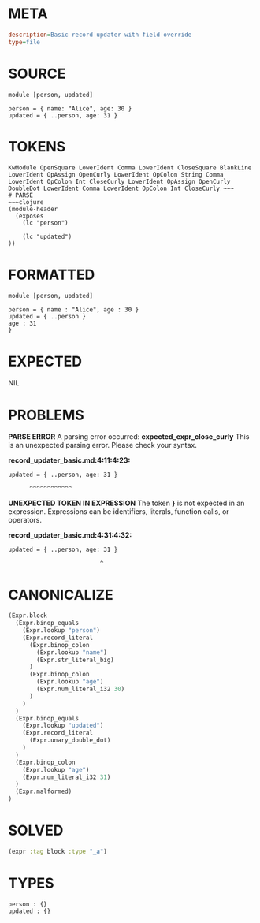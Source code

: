 # META
~~~ini
description=Basic record updater with field override
type=file
~~~
# SOURCE
~~~roc
module [person, updated]

person = { name: "Alice", age: 30 }
updated = { ..person, age: 31 }
~~~
# TOKENS
~~~text
KwModule OpenSquare LowerIdent Comma LowerIdent CloseSquare BlankLine LowerIdent OpAssign OpenCurly LowerIdent OpColon String Comma LowerIdent OpColon Int CloseCurly LowerIdent OpAssign OpenCurly DoubleDot LowerIdent Comma LowerIdent OpColon Int CloseCurly ~~~
# PARSE
~~~clojure
(module-header
  (exposes
    (lc "person")

    (lc "updated")
))
~~~
# FORMATTED
~~~roc
module [person, updated]

person = { name : "Alice", age : 30 }
updated = { ..person }
age : 31
}
~~~
# EXPECTED
NIL
# PROBLEMS
**PARSE ERROR**
A parsing error occurred: **expected_expr_close_curly**
This is an unexpected parsing error. Please check your syntax.

**record_updater_basic.md:4:11:4:23:**
```roc
updated = { ..person, age: 31 }
```
          ^^^^^^^^^^^^


**UNEXPECTED TOKEN IN EXPRESSION**
The token **}** is not expected in an expression.
Expressions can be identifiers, literals, function calls, or operators.

**record_updater_basic.md:4:31:4:32:**
```roc
updated = { ..person, age: 31 }
```
                              ^


# CANONICALIZE
~~~clojure
(Expr.block
  (Expr.binop_equals
    (Expr.lookup "person")
    (Expr.record_literal
      (Expr.binop_colon
        (Expr.lookup "name")
        (Expr.str_literal_big)
      )
      (Expr.binop_colon
        (Expr.lookup "age")
        (Expr.num_literal_i32 30)
      )
    )
  )
  (Expr.binop_equals
    (Expr.lookup "updated")
    (Expr.record_literal
      (Expr.unary_double_dot)
    )
  )
  (Expr.binop_colon
    (Expr.lookup "age")
    (Expr.num_literal_i32 31)
  )
  (Expr.malformed)
)
~~~
# SOLVED
~~~clojure
(expr :tag block :type "_a")
~~~
# TYPES
~~~roc
person : {}
updated : {}
~~~
